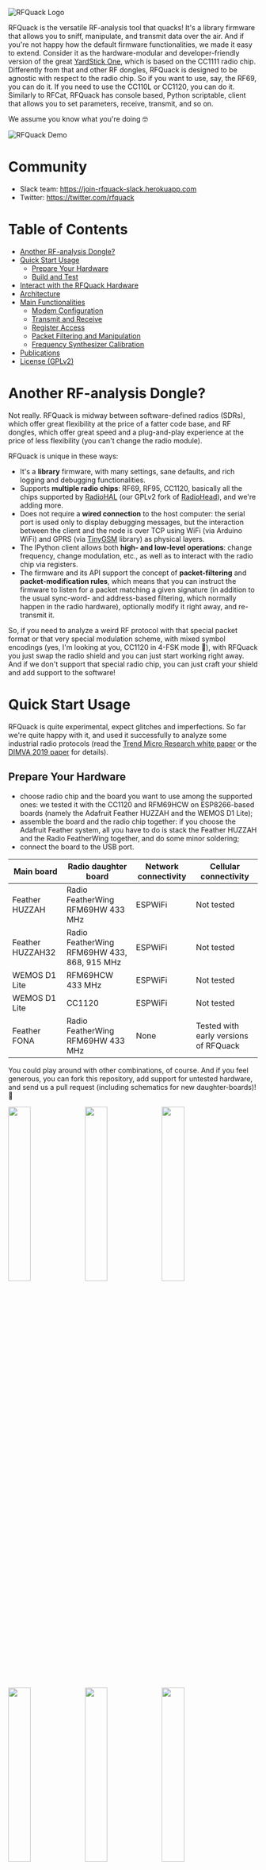 ![RFQuack Logo](docs/imgs/logo.png)

RFQuack is the versatile RF-analysis tool that quacks! It's a library firmware
that allows you to sniff, manipulate, and transmit data over the air. And if
you're not happy how the default firmware functionalities, we made it easy to
extend. Consider it as the hardware-modular and developer-friendly version of
the great [YardStick One](https://greatscottgadgets.com/yardstickone/), which
is based on the CC1111 radio chip. Differently from that and other RF dongles,
RFQuack is designed to be agnostic with respect to the radio chip. So if you
want to use, say, the RF69, you can do it. If you need to use the CC110L or
CC1120, you can do it. Similarly to RFCat, RFQuack has console based, Python
scriptable, client that allows you to set parameters, receive, transmit, and so
on.

We assume you know what you're doing 🤓

![RFQuack Demo](docs/imgs/rfquack-serial-wifi.gif)

# Community
* Slack team: https://join-rfquack-slack.herokuapp.com
* Twitter: https://twitter.com/rfquack

# Table of Contents
* [Another RF-analysis Dongle?](#another-rf-analysis-dongle)
* [Quick Start Usage](#quick-start-usage)
  * [Prepare Your Hardware](#prepare-your-hardware)
  * [Build and Test](#build-and-test)
* [Interact with the RFQuack Hardware](#interact-with-the-rfquack-hardware)
* [Architecture](#architecture)
* [Main Functionalities](#main-functionalities)
  * [Modem Configuration](#modem-configuration)
  * [Transmit and Receive](#transmit-and-receive)
  * [Register Access](#register-access)
  * [Packet Filtering and Manipulation](#packet-filtering-and-manipulation)
  * [Frequency Synthesizer Calibration](#frequency-synthesizer-calibration)
* [Publications](#publications)
* [License (GPLv2)](#license)

# Another RF-analysis Dongle?
Not really. RFQuack is midway between software-defined radios (SDRs), which offer great
flexibility at the price of a fatter code base, and RF dongles, which offer
great speed and a plug-and-play experience at the price of less flexibility
(you can't change the radio module).

RFQuack is unique in these ways:

* It's a **library** firmware, with many settings, sane defaults, and rich logging and debugging functionalities.
* Supports **multiple radio chips**: RF69, RF95, CC1120, basically all the chips supported by [RadioHAL](https://github.com/trendmicro/RadioHAL) (our GPLv2 fork of [RadioHead](https://www.airspayce.com/mikem/arduino/RadioHead/)), and we're adding more.
* Does not require a **wired connection** to the host computer: the serial port is used only to display debugging messages, but the interaction between the client and the node is over TCP using WiFi (via Arduino WiFi) and GPRS (via [TinyGSM](https://github.com/vshymanskyy/TinyGSM) library) as physical layers.
* The IPython client allows both **high- and low-level operations**: change frequency, change modulation, etc., as well as to interact with the radio chip via registers.
* The firmware and its API support the concept of **packet-filtering** and **packet-modification rules**, which means that you can instruct the firmware to listen for a packet matching a given signature (in addition to the usual sync-word- and address-based filtering, which normally happen in the radio hardware), optionally modify it right away, and re-transmit it.

So, if you need to analyze a weird RF protocol with that special packet format
or that very special modulation scheme, with mixed symbol encodings (yes, I'm
looking at you, CC1120 in 4-FSK mode 🤬), with RFQuack you just swap the radio
shield and you can just start working right away. And if we don't support that
special radio chip, you can just craft your shield and add support to the software!

# Quick Start Usage
RFQuack is quite experimental, expect glitches and imperfections. So far we're quite happy with it, and used it successfully to analyze some industrial radio protocols (read the [Trend Micro Research white paper](https://www.trendmicro.com/vinfo/us/security/news/vulnerabilities-and-exploits/attacks-against-industrial-machines-via-vulnerable-radio-remote-controllers-security-analysis-and-recommendations) or the [DIMVA 2019 paper](https://www.dimva2019.org) for details).

## Prepare Your Hardware
* choose radio chip and the board you want to use among the supported ones: we tested it with the CC1120 and RFM69HCW on ESP8266-based boards (namely the Adafruit Feather HUZZAH and the WEMOS D1 Lite);
* assemble the board and the radio chip together: if you choose the Adafruit Feather system, all you have to do is stack the Feather HUZZAH and the Radio FeatherWing together, and do some minor soldering;
* connect the board to the USB port.

| **Main board** | **Radio daughter board** | **Network connectivity** | **Cellular connectivity** |
|----------------|-------------------------------------|----------------------|-----------------------|
| Feather HUZZAH | Radio FeatherWing RFM69HW 433 MHz | ESPWiFi | Not tested |
| Feather HUZZAH32 | Radio FeatherWing RFM69HW 433, 868, 915 MHz | ESPWiFi | Not tested |
| WEMOS D1 Lite | RFM69HCW 433 MHz | ESPWiFi | Not tested |
| WEMOS D1 Lite | CC1120 | ESPWiFi | Not tested |
| Feather FONA | Radio FeatherWing RFM69HW 433 MHz | None | Tested with early versions of RFQuack |

You could play around with other combinations, of course. And if you feel generous, you can fork this repository, add support for untested hardware, and send us a pull request (including schematics for new daughter-boards)! 👏

<img src="docs/imgs/base.jpg" width="30%" />
<img src="docs/imgs/mcu-huzzah32.jpg" width="30%" />
<img src="docs/imgs/mcu-huzzah32-cc1101-433.jpg" width="30%" />

<img src="docs/imgs/mcu-huzza32-433-868.jpg" width="30%" />
<img src="docs/imgs/mcu-teensy-cc1101-433.jpg" width="30%" />
<img src="docs/imgs/mcu-teensy-rf24-cc1101.jpg" width="30%" />

<img src="docs/imgs/mcu-teensy-cc1120-cc1101.jpg" width="30%" />
<img src="docs/imgs/battery.jpg" width="30%" />

## Prepare Your Software
RFQuack comes in the form of a firmware *library*, which means that you need to write your own "main" to define a minimum set of parameters. Don't worry, there's not much to write in there, and we provide a [few working examples](https://github.com/trendmicro/RFQuack/blob/master/examples/).

* Make sure you have [PlatformIO Core](https://docs.platformio.org/en/latest/core.html) installed, because we use that as a build system;
* checkout this repository: `git clone https://github.com/trendmicro/RFQuack`
* enter the main directory: `cd RFQuack`
* install the dependencies listed in `library.json` via `pio install -g <library name>` (if you want to install them globally)
* to talk to your RFQuack dongle, you have two options:
  * **MQTT Transport (and hardware serial console):** install or have access to an MQTT broker (Mosquitto is just perfect for this):
    * PROs:
      * you don't need cables (hint: your RFQuack hardware can be battery powered)
      * if you want to connect the RFQuack hardware to your computer, you get a free (hardware) serial console for monitoring on the USB port
    * CONs:
      * you need network connectivity (WiFi or cellular)
      * there's latency
  * **Hardware Serial Transport (and software serial console):** connect the dongle via USB
    * PROs:
      * there's little latency
      * you don't need to rely on network stability
    * CONs:
      * if you want full monitoring and debugging capabilities, you'll need to hookup a UART cable to the RFQuack hardware (by default, a software serial device is used, and will write on pins 16, 12 (RX, TX); this can be changed by defining `RFQUACK_LOG_SS_RX_PIN` and `RFQUACK_LOG_SS_TX_PIN` before `#include <rfquack.h>`)
      * your range is limited by the length of your USB cable (you don't say! 😮)
* configure the firmware: best if you use one of the proposed examples

## Build and Test
* if you're using the MQTT transport, fire up the MQTT broker (hint: use `mosquitto -v` so you'll see debug messages)
* choose one of the examples or build your own
* `make && sleep 1 && make upload && sleep 1`
* if you want to see the debug messages, connect a serial terminal to the appropriate port (hardware serial if you're using MQTT transport, software serial if you're using the hardware serial as a transport)
* you should now see something like this (if it's not 100% the same, and if you get garbled output at the beginning, it's OK)

```
$ make monitor  # or pio device monitor --port <YOUR SERIAL MONITOR PORT> --baud 115200

{$␀lܟ|␀�$�|␂␌␄␌�␄l�␄c<��b��'o�␀d��l`␃�␛␓no␌d`␃␇␃o;���o␌␄#␌�␇l␇s��g␄␌c␄�␏d�␛l

[RFQ]        152 T: Setting sync words length to 4
[RFQ]        153 T: Packet filtering data initialized
[RFQ]        154 T: Packet modification data initialized
[RFQ]        156 T: RFQuack data structure initialized: WEMOSD1_CC1120
[RFQ]        464 T: Connecting WEMOSD1_CC1120_6c54 to MQTT broker 192.168.42.225:1883
[RFQ]       2117 T: MQTT connected
[RFQ]       2130 T: Subscribed to topic: rfquack/in/#
[RFQ]       2231 T: 📡 Setting up radio (CS: 15, RST: 5, IRQ: 4)
[RHAL] SRES
[RHAL] SCAL
[RHAL] SIDLE
[RHAL] START MARCSTATE.MARC_STATE ==============================
[RHAL] Waiting for MARCSTATE.MARC_STATE == 0b1
[RHAL] END MARCSTATE.MARC_STATE ==============================
[RHAL] IRQ bus clear
[RHAL] _variablePayloadLen = 1
[RFQ]       3141 T: 📶 Radio initialized (debugging: true)
[RFQ]       3142 T: CC1120 type 0x4823 ready to party 🎉
[RFQ]       3144 T: Modem config set to 5
[RFQ]       3147 T: Max payload length:  128 bytes
[RFQ]       3151 T: 📶 Radio is fully set up (RFQuack mode: 4, radio mode: 2)
[RFQ]       3258 T: Transport is sending 26 bytes on topic rfquack/out/status
```

# Interact with the RFQuack Hardware
Now you can use RFQuack via the IPython shell. We highly recommend tmux to keep an eye on the output log.

You need to install the [RFQuack CLI package](https://github.com/rfquack/RFQuack-cli):

```bash
$ git clone https://github.com/rfquack/RFQuack-cli
$ cd RFQuack-cli
$ python setup.py install
```


```bash
$ rfquack --help                      
Usage: rfq.py [OPTIONS] COMMAND [ARGS]...                                
                                                                         
Options:                                                                 
  -l, --loglevel [CRITICAL|ERROR|WARNING|INFO|DEBUG|NOTSET]              
  --help                          Show this message and exit.            
                                                                         
Commands:                                                                
  mqtt  RFQuack client with MQTT transport.                              
  tty   RFQuack client with serial transport.                            

$ rfquack mqtt --help                 
Usage: rfq.py mqtt [OPTIONS]                                             
                                                                         
  RFQuack client with MQTT transport. Assumes one dongle per MQTT broker.
                                                                         
Options:                                                                 
  -i, --client_id TEXT                                                   
  -H, --host TEXT                                                        
  -P, --port INTEGER                                                     
  -u, --username TEXT                                                    
  -p, --password TEXT                                                    
  --help                Show this message and exit.                      

$ rfquack tty --help                  
Usage: rfq.py tty [OPTIONS]                                              
                                                                         
  RFQuack client with serial transport.                                  
                                                                         
Options:                                                                 
  -b, --baudrate INTEGER                                                 
  -s, --bytesize INTEGER                                                 
  -p, --parity [M|S|E|O|N]                                               
  -S, --stopbits [1|1.5|2]                                               
  -t, --timeout INTEGER                                                  
  -P, --port TEXT           [required]                                   
  --help                    Show this message and exit.                  
```

More concretely:

```
$ rfquack mqtt -H localhost -P 1884
2019-04-10 18:04:31 local RFQuack[20877] INFO Transport initialized
2019-04-10 18:04:31 local RFQuack[20877] DEBUG Setting mode to IDLE
2019-04-10 18:04:31 local RFQuack[20877] DEBUG rfquack/in/set/status (2 bytes)
2019-04-10 18:04:31 local RFQuack[20877] INFO Transport pipe initialized (QoS = 2): mid = 2

...

In [1]: q.rx()
2019-04-10 18:04:45 local RFQuack[20877] DEBUG Setting mode to RX
2019-04-10 18:04:45 local RFQuack[20877] DEBUG rfquack/in/set/status (2 bytes)

In [2]: q.set_modem_config(modemConfigChoiceIndex=0, txPower=14, syncWords='', carrierFreq=433)
2019-04-10 18:04:58 local RFQuack[20877] INFO txPower = 14
2019-04-10 18:04:58 local RFQuack[20877] INFO modemConfigChoiceIndex = 0
2019-04-10 18:04:58 local RFQuack[20877] INFO syncWords =
2019-04-10 18:04:58 local RFQuack[20877] INFO carrierFreq = 433
2019-04-10 18:04:58 local RFQuack[20877] DEBUG rfquack/in/set/modem_config (11 bytes)

...

In [73]: 2019-04-10 18:24:16 local RFQuack[20877] DEBUG Message on topic rfquack/out/status
2019-04-10 18:24:16 local RFQuack[20877] DEBUG rfquack/out/status -> <class 'rfquack_pb2.Status'>: stats {
  rx_packets: 0
  tx_packets: 0
  rx_failures: 0
  tx_failures: 0
  tx_queue: 0
  rx_queue: 0
}
mode: IDLE
modemConfig {
  carrierFreq: 433.0
  txPower: 14
  isHighPowerModule: true
  preambleLen: 4
  syncWords: "CB"
}
```

The last message (i.e., on the `rfquack/out/status` topic) is automatically sent by the RFQuack dongle at first boot, and shows that the dongle is up and running, with some basic info about its status.

At this point you're good to go from here!

![RFQuack Console](docs/imgs/console1.png)
![RFQuack Console](docs/imgs/console2.png)

# Architecture

![RFQuack Architecture](docs/imgs/RFQuack%20Architecture.png)

RFQuack has a modular software and hardware architecture comprising:

* a radio chip (usually within a module)
* a micro-controller unit (MCU)
* an optional network adapter (cellular or WiFi)

The communication layers are organized as follows:

* The Python client encodes the message for RFQuack with Protobuf (via [nanopb](https://github.com/nanopb/nanopb)): this ensures data-type consistency across firmware (written in C) and client (written in Python), light data validation, and consistent development experience.
* The serialized messages are transported over MQTT (which allows multi-node and multi-client scenarios) or serial (when you need minimal latency).
* The connectivity layer is just a thin abstraction over various cellular modems and the Arduino/ESP WiFi (or simply serial).

# Main Functionalities
RFQuack is meant to be as generic as possible. What's not directly abstracted with an function call can be accomplished by setting the registers via the `set_register` function. In the following, we explore the main functionalities through some examples.

When you fire up the Python shell, you can interact with the API through the `q` object. If unsure which parameters a function can take please check the `src/rfquack.proto` protocol definition. Since we're using reflection, IPython can't offer completion here (if you know a way to have completion on dynamic attributes, please let us know!).

## Modem Configuration
RFQuack's radio sub-system is based on [RadioHAL](https://github.com/trendmicro/RadioHAL/) (our GPLv2 fork of RadioHead), so for most aspects you can refer to the RadioHead documentation. The key difference between RadioHead and RadioHAL is that RadioHAL does not make any assumption on the packet format: it just gives you straight access to the payload. This is true for RFM69 and CC1120 (newly added!), while we're still in the process of removing payload parsing routines from the drivers of the other radio chips supported by RadioHead.

Not all radio modules support modem configuration. Sub-gigahertz modems usually do. The `q.set_modem_config()` function takes the following parameters:

* `modemConfigChoiceIndex`: this refers to the RadioHAL (fork of RadioHead) pre-defined modem configuration (a.k.a., `ModemConfigChoice`), which are common settings for modulation, bitrate, frequency deviation, bandwidth, and so on. Depending on the radio chip you're using, check the RadioHead documentation (e.g., [for the RFM69](https://www.airspayce.com/mikem/arduino/RadioHead/classRH__RF69.html#a8b7db5c6e4eb542f46fec351b2084bbe)). We'll document RadioHAL at some point in the future.
* `txPower` and `isHighPowerModule`: these parameters control the transmission power; set them wisely and make sure to follow the laws that apply to your country; also, note that some radio modules (e.g., RFM69HCW) need to be set in "high-power mode" (that's what the 'H' stands for), so if you set `txPower` below a certain minimum value, say 14, you will get zero transmission power. In particular, these modules will need `txPower >= 14` and, `isHighPowerModule = true`.
* `syncWords`: sync-word matching is a basic functionality of most packet-radio modules, which allow to efficiently filter packets that match the sync words and just ignore the rest, in order to keep the radio chip and the MCU busy only when an expected packet is received; depending on the radio module, the sync words can be set to zero (promiscuous mode) or up to a certain number of octects (e.g., 4); in promiscuous mode, the radio and MCU will be *very* busy, because they will pick up *everything*, including noise.
* `carrierFreq`: this is the carrier frequency, easy; make sure you comply to the radio module you chosen.

## Transmit and Receive
The `q.tx()` and `q.rx()` functions are self-explanatory: they set the module in transmit and receive mode, respectively. To actually transmit data, you can use `q.set_packet(data, repeatitions)`, where data must be a list of raw octect values (e.g., `'\x43\x42'`) as well as a list of ASCII symbols (e.g., `'ABC'`); there's a limit in the length, which is imposed by the radio module, so make sure you check the documentation.

By default, a packet is transmitted only once. If you want to repeat it, just set `repetitions` to whatever you want, and RFQuack will repeat the transmission as fast as possible (bound by the MCU clock, of course).

## Register Access
While RadioHead (and thus its fork RadioHAL) has gone very far in abstracting the interaction with the radio, some radio chips are really "unique," so to speak. In these cases, the only option is to grab a large cup of your favorite beverage, read through the datasheet, read again, again, and again.

Once you understand enough of how the radio works at the low level, you want to get-set registers in order to use it. In principle, you can do pretty much everything via registers.

There's not much else to say here. Just use `q.get_register(addr)` and `q.set_register(addr, value)`, and recall that Python lets you do nice things like `q.set_register(0x37, 0x01001100)` so you don't have to do any conversions.

```python
In [34]: q.set_register(0x38, 0b10000000)
2019-04-10 18:11:49 local RFQuack[20877] DEBUG Setting value of register 0x38 = 0b10000000
```

Note that every call to `q.set_modem_config()` will **reset the modem including several registers** to their default values (according to the datasheet). Also, many radio chips need to be in an "idle" state while setting certain registers. Please check the datasheet and use `q.idle()` before setting registers to be on the safe side. Last, be wise and double check that the values you set are actually there, using `get_register` after each `set_register`.

We noticed some timing issues with some radio chips. So, allow a small delay if you're setting many registers in a row (e.g., `for addr, value in regs: q.set_register(addr, value); time.sleep(0.2)`).

## Packet Filtering and Manipulation
One of the main reasons why we created RFQuack is that we wanted to automate certain tasks in a flexible and fast way. For instance, we were building a PoC for a vulnerability in a radio protocol that, with a change in two bytes of the payload, the vulnerable receiver would execute another command. So, all we had to do was: stay in RX mode, wait for a packet matching a pattern, alter it, and re-transmit it.

Most of this could be done with an SDR or with a RF-dongle and RFCat, but in both cases you'd have to "pay" the round-trip time from the radio, to the client, and back. For certain protocols, this timing is not acceptable. RFQuack's firmware implements this functionality natively, and exposes a simple API to configure packet filtering and manipulation.

**Important:** filtering and patterns are applied past any filtering performed by the radio (e.g., based on sync words, address, CRC, RSSI, LQI). If you want to consider any packet, including noise, you'll have to disable these low-level filters via `set_register()`, knowing the specs of the radio. The following diagram gives a simplified representation of the packet filtering pipeline implemented by most of embedded radio modules (e.g., RF69, CC110L, CC1120).

![RFQuack Radio Architecture](docs/imgs/RFQuack%20Radio%20Architecture.png)

RFQuack's packet filtering and manipulation pipeline is still running as native code on the MCU, so it's pretty efficient.

![RFQuack Filtering Architecture](docs/imgs/RFQuack%20Filtering%20Architecture.png)

* `q.add_packet_filter(pattern)` takes only one parameter, a regular-expression pattern complying with the [tiny-regex-c](https://github.com/kokke/tiny-regex-c) library (most common patterns are supported); adding a pattern means that RFQuack will discard any payload not matching the regular-expression pattern; you can add multiple filters (in AND logic); or you can reset them with `q.reset_packet_filter()`; the number of filters is bound by `RFQUACK_MAX_PACKET_FILTERS` (defaults to 64)

* `q.add_packet_modification()` takes several parameters
  * `position` (number, optional) indicates the position in the payload that will be modified (e.g., 3rd byte);
  * `content` (byte, optional) indicates the content that will be modified (e.g., all octects which value is `'A'`);
  * `pattern` (optional) same as for the filter: only packets matching the pattern will be modified; if no pattern is specified, all packets will be modified.
  * `operation` (enum) is the operation on the value (AND, OR, XOR, NOT, SLEFT, SRIGHT), together with an operand (except for NOT);
  * `operand` (byte) is the "right" value for the operation.

**Example:** Let's say that you want to invert byte 3 of all packets that end with `'XYZ'` and XOR with `0x44` all bytes which value is `'A'` (and in position 5) of all packets that start with `'AAA'`. And you want to ignore any packet that do not contain at least 3 digits in their payload. You're going to need two modifications and one filter:

```python
In [72]: q.add_packet_filter(
    pattern="[0-9]{3,}"  # ignore packets not containing at least 3 digits
)

# ...

In [73]: q.add_packet_modification(
    pattern="XYZ$"  # for all packets that end in "XYZ"
    position=3,     # at position 3
    operation=4     # apply a NOT of whatever value is there
                    # (no operand needed)
)

# ...

In [74]: q.add_packet_modification(
    pattern="^AAA"  # for all packets that start with "AAA"
    content=0x42,   # for all octects which value equals A
    position=5,     # and at position 5
    operation=3     # XOR the value with the operand
    operand=0x44
)

In [75]: q.repeat(10) # enable packet manipulation and re-transmission (10 times)
```

The last call puts the radio in RX mode, but whenever a matching packet is received, it'll quickly switch to TX mode to re-transmit it.

Looking at the full picture, here's the full journey of a packet within RFQuack.

![RFQuack Full Architecture](docs/imgs/RFQuack%20Full%20Architecture.png)

## Frequency Synthesizer Calibration
Recall that radio chips may have internal calibration routines (manual or
automatic) for the frequency synthesizer, which outcome may vary slightly.
Temperature is another factor that may slightly influence the actual carrier
frequency. In lack of a stable and reliable reference point, we suggest to set
the registers so as to get as close as possible to your target frequency (e.g.,
aided by a spectrogram), and then nudge around until matched.

# License
Copyright (C) 2019 Trend Micro Incorporated.

This program is free software; you can redistribute it and/or modify it under
the terms of the GNU General Public License as published by the Free Software
Foundation; either version 2 of the License, or (at your option) any later
version.

This program is distributed in the hope that it will be useful, but WITHOUT ANY
WARRANTY; without even the implied warranty of MERCHANTABILITY or FITNESS FOR A
PARTICULAR PURPOSE.  See the GNU General Public License for more details.

You should have received a copy of the GNU General Public License along with
this program; if not, write to the Free Software Foundation, Inc., 51 Franklin
Street, Fifth Floor, Boston, MA  02110-1301, USA.

# Publications
If you use RFQuack and find it useful, we'd appreciate if you cite at least one of the following resources:

* **RFQuack: The Rf-Analysis Tool That Quacks**, HITB Amory, Amsterdam, May 9, 2019 [[PDF](https://github.com/phretor/publications/raw/master/files/talks/maggi_rfquack_talk_2019.pdf)]
*  **A Security Evaluation of Industrial Radio Remote Controllers**, Federico Maggi, Marco Balduzzi, Jonathan Andersson, Philippe Lin, Stephen Hilt, Akira Urano, and Rainer Vosseler. Proceedings of the 16th International Conference on Detection of Intrusions and Malware, and Vulnerability Assessment (DIMVA). Gothenburg, Sweden, June 19, 2019 [[PDF](https://github.com/phretor/publications/raw/master/files/papers/conference-papers/maggi_industrialradios_2019.pdf)]
* **A Security Analysis of Radio Remote Controllers for Industrial Applications**,
Jonathan Andersson, Marco Balduzzi, Stephen Hilt, Philippe Lin, Federico Maggi, Akira Urano, and Rainer Vosseler., Trend Micro, Inc. Trend Micro Research, January 15, 2019 [[PDF](https://documents.trendmicro.com/assets/white_papers/wp-a-security-analysis-of-radio-remote-controllers.pdf)]

# Disclaimer
RFQuack is a research tool intended to analyze radio-frequency (RF) signals via
software, with native hardware support. It is not intended for malicious or
offensive purposes.
